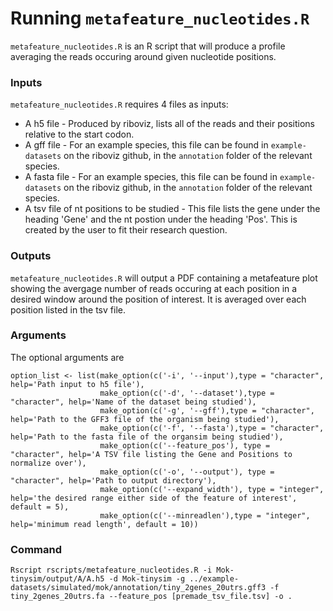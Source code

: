 # Running `metafeature_nucleotides.R`

`metafeature_nucleotides.R` is an R script that will produce a profile averaging the reads occuring around given nucleotide positions.

### Inputs 

`metafeature_nucleotides.R` requires 4 files as inputs:

* A h5 file - Produced by riboviz, lists all of the reads and their positions relative to the start codon.
* A gff file - For an example species, this file can be found in `example-datasets` on the riboviz github, in the `annotation` folder of the relevant species.
* A fasta file - For an example species, this file can be found in `example-datasets` on the riboviz github, in the `annotation` folder of the relevant species.
* A tsv file of nt positions to be studied - This file lists the gene under the heading 'Gene' and the nt postion under the heading 'Pos'. This is created by the user to fit their research question.

### Outputs

`metafeature_nucleotides.R` will output a PDF containing a metafeature plot showing the avergage number of reads occuring at each position in a desired window around the position of interest. It is averaged over each position listed in the tsv file. 

### Arguments 

The optional arguments are 

```
option_list <- list(make_option(c('-i', '--input'),type = "character", help='Path input to h5 file'),
                    make_option(c('-d', '--dataset'),type = "character", help='Name of the dataset being studied'),
                    make_option(c('-g', '--gff'),type = "character", help='Path to the GFF3 file of the organism being studied'),
                    make_option(c('-f', '--fasta'),type = "character", help='Path to the fasta file of the organsim being studied'),
                    make_option(c('--feature_pos'), type = "character", help='A TSV file listing the Gene and Positions to normalize over'),
                    make_option(c('-o', '--output'), type = "character", help='Path to output directory'),
                    make_option(c('--expand_width'), type = "integer", help='the desired range either side of the feature of interest', default = 5),
                    make_option(c('--minreadlen'),type = "integer", help='minimum read length', default = 10))

```

### Command 

`Rscript rscripts/metafeature_nucleotides.R -i Mok-tinysim/output/A/A.h5 -d Mok-tinysim -g ../example-datasets/simulated/mok/annotation/tiny_2genes_20utrs.gff3 -f tiny_2genes_20utrs.fa --feature_pos [premade_tsv_file.tsv] -o .`